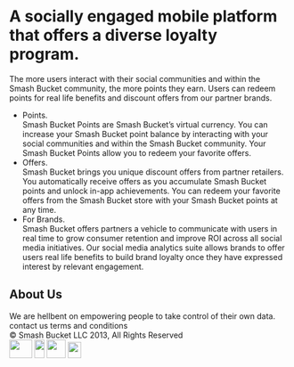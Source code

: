 <!doctype html>
<html>
	<head>
		<meta charset="utf-8">
		<title>SMASHBUCKET</title>
        <link href="css/style.css" type="text/css" rel="stylesheet" >
	</head>
	<body>
    	<div id="headerwrapper">
        	<div id="colorbar"> </div>
            <div id="banner">
            	<div class="banner_iphone"></div>
            </div>
    	</div>
        <div class="content_wrapper">
            	<div class="content">
                	<h1>A socially engaged mobile platform <br/>that offers a diverse loyalty program.</h1>
                    <span class="content_sec1">The more users interact with their social communities and within the <br/>Smash Bucket community, the more points they earn.  Users can redeem <br/>points for real life benefits and discount offers from our partner brands.</span>
                </div>
            </div>
        <div class="content_wrapper purple_bg">
            	<div class="content">
                	<ul>
                    	<li>
                        	<div class="list_title points">Points.</div>
                            <span class="points_txt">Smash Bucket Points are Smash Bucket’s virtual currency. You can increase your Smash Bucket point balance by interacting with your social communities and within the Smash Bucket community. Your Smash Bucket Points allow you to redeem your favorite offers.</span>
                        </li>
                        <li class="midlist">
                        	<div class="list_title offers">Offers.</div>
                            <span>Smash Bucket brings you unique discount offers from partner retailers. You automatically receive offers as you accumulate Smash Bucket points and unlock in-app achievements.  You can redeem your favorite offers from the Smash Bucket store with your Smash Bucket points at any time.</span>
                        </li>
                        <li>
                        	<div class="list_title brands">For Brands.</div>
                            <span>Smash Bucket offers partners a vehicle to communicate with users in real time to grow consumer retention and improve ROI across all social media initiatives. Our social media analytics suite allows brands to offer users real life benefits to build brand loyalty once they have expressed interest by relevant engagement.</span>
                        </li>
                    </ul>
                </div>
            </div>
            <div class="content_wrapper">
            	<div class="content about_sec">
                	<h2>About Us</h2>
                    <span class="about">We are hellbent on empowering people to take control of their own data. </span>
                </div>
            </div>
            <div id="footer">
            	<div class="mainwrapper">
                	<div class="botmlink">
                        <a>contact us </a>
                        <a class="lastlink">terms and conditions</a>
                	</div>
                	<div class="copyright">© Smash Bucket LLC 2013, All Rights Reserved</div>
                	<div class="icon_wrapper">
                        <a><img src="images/tw_icon.png" width="41" height="33"> </a>
                        <a><img src="images/fb_icon.png" width="18" height="33"></a>
                        <a><img src="images/instagram_icon.png" width="34" height="33"></a>
                        <a><img src="images/pintrest_icon.png" width="24" height="29"></a>
                	</div>
                </div>
            </div>
	</body>
</html>
